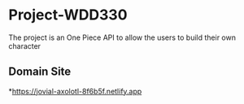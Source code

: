 # Project-WDD330
The project is an One Piece API to allow the users to build their own character

## Domain Site
*https://jovial-axolotl-8f6b5f.netlify.app

<!-- HTML !-->
